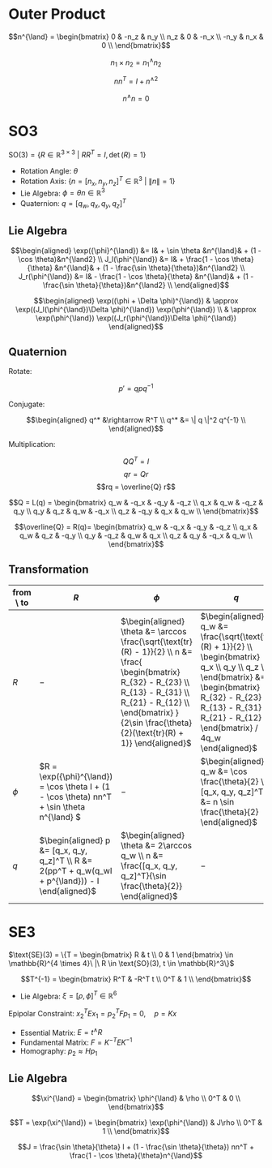 # Outer Product

$$n^{\land} = \begin{bmatrix}
0 & -n_z & n_y \\
n_z & 0 & -n_x \\
-n_y & n_x & 0 \\
\end{bmatrix}$$

$$n_1 \times n_2 = n^{\land}_1n_2$$

$$nn^T = I + n^{\land2}$$

$$n^{\land}n = 0$$

# SO3

$\text{SO}(3) = \{R \in \mathbb{R}^{3 \times 3}\ |\ RR^T = I, \det(R) = 1\}$

- Rotation Angle: $\theta$
- Rotation Axis: $\{n = [n_x, n_y, n_z]^T \in \mathbb{R}^3\ |\ \|n\| = 1\}$
- Lie Algebra: $\phi = \theta n \in \mathbb{R}^3$
- Quaternion: $q = [q_w, q_x, q_y, q_z]^T$

## Lie Algebra

$$\begin{aligned}
\exp({\phi}^{\land}) &= I& + \sin \theta &n^{\land}& + (1 - \cos \theta)&n^{\land2} \\
J_l(\phi^{\land}) &= I& + \frac{1 - \cos \theta}{\theta} &n^{\land}& + (1 - \frac{\sin \theta}{\theta})&n^{\land2} \\
J_r(\phi^{\land}) &= I& - \frac{1 - \cos \theta}{\theta} &n^{\land}& + (1 - \frac{\sin \theta}{\theta})&n^{\land2} \\
\end{aligned}$$

$$\begin{aligned}
\exp((\phi + \Delta \phi)^{\land}) & \approx \exp((J_l(\phi^{\land})\Delta \phi)^{\land}) \exp(\phi^{\land}) \\
& \approx \exp(\phi^{\land}) \exp((J_r(\phi^{\land})\Delta \phi)^{\land})
\end{aligned}$$

## Quaternion

Rotate:

$$p' = qpq^{-1}$$

Conjugate:

$$\begin{aligned}
q^* &\rightarrow R^T \\
q^* &= \| q \|^2 q^{-1} \\
\end{aligned}$$

Multiplication:

$$QQ^T = I$$
$$qr = Qr$$
$$rq = \overline{Q} r$$

$$Q = L(q) = \begin{bmatrix}
q_w & -q_x & -q_y & -q_z \\
q_x & q_w & -q_z & q_y \\
q_y & q_z & q_w & -q_x \\
q_z & -q_y & q_x & q_w \\
\end{bmatrix}$$

$$\overline{Q} = R(q)= \begin{bmatrix}
q_w & -q_x & -q_y & -q_z \\
q_x & q_w & q_z & -q_y \\
q_y & -q_z & q_w & q_x \\
q_z & q_y & -q_x & q_w \\
\end{bmatrix}$$

## Transformation

| from \ to | $R$                                                                                                | $\phi$                                                                                                                                                                                                                                | $q$                                                                                                                                                                                                                             |
|-----------|----------------------------------------------------------------------------------------------------|---------------------------------------------------------------------------------------------------------------------------------------------------------------------------------------------------------------------------------------|---------------------------------------------------------------------------------------------------------------------------------------------------------------------------------------------------------------------------------|
| $R$       | $-$                                                                                                | $\begin{aligned} \theta &= \arccos \frac{\sqrt{\text{tr}(R) - 1}}{2} \\ n &= \frac{ \begin{bmatrix} R_{32} - R_{23} \\ R_{13} - R_{31} \\ R_{21} - R_{12} \\ \end{bmatrix} }{2\sin \frac{\theta}{2}(\text{tr}(R) + 1)} \end{aligned}$ | $\begin{aligned} q_w &= \frac{\sqrt{\text{tr}(R) + 1}}{2} \\ \begin{bmatrix} q_x \\ q_y \\ q_z \\ \end{bmatrix} &= \begin{bmatrix} R_{32} - R_{23} \\ R_{13} - R_{31} \\ R_{21} - R_{12} \\ \end{bmatrix} / 4q_w \end{aligned}$ |
| $\phi$    | $R = \exp({\phi}^{\land}) = \cos \theta I + (1 - \cos \theta) nn^T + \sin \theta n^{\land} $       | $-$                                                                                                                                                                                                                                   | $\begin{aligned} q_w &= \cos \frac{\theta}{2} \\ [q_x, q_y, q_z]^T &= n \sin \frac{\theta}{2} \end{aligned}$                                                                                                                    |
| $q$       | $\begin{aligned} p &= [q_x, q_y, q_z]^T \\ R &= 2(pp^T + q_w(q_wI + p^{\land})) - I \end{aligned}$ | $\begin{aligned} \theta &= 2\arccos q_w \\ n &= \frac{[q_x, q_y, q_z]^T}{\sin \frac{\theta}{2}} \end{aligned}$                                                                                                                        | $-$                                                                                                                                                                                                                             |

# SE3

$\text{SE}(3) = \{T = \begin{bmatrix} R & t \\ 0 & 1 \end{bmatrix} \in \mathbb{R}^{4 \times 4}\ |\ R \in \text{SO}(3), t \in \mathbb{R}^3\}$

$$T^{-1} = \begin{bmatrix}
R^T & -R^T t \\
0^T & 1 \\
\end{bmatrix}$$

- Lie Algebra: $\xi = [\rho, \phi]^T \in \mathbb{R}^6$

Epipolar Constraint: $x_2^T E x_1 = p_2^T F p_1 = 0, \quad p = Kx$

- Essential Matrix: $E = t^{\land} R$
- Fundamental Matrix: $F = K^{-T} E K^{-1}$
- Homography: $p_2 \approx H p_1$

## Lie Algebra

$$\xi^{\land} = \begin{bmatrix}
\phi^{\land} & \rho \\
0^T & 0 \\
\end{bmatrix}$$

$$T = \exp(\xi^{\land}) = \begin{bmatrix}
\exp(\phi^{\land}) & J\rho \\
0^T & 1 \\
\end{bmatrix}$$

$$J = \frac{\sin \theta}{\theta} I + (1 - \frac{\sin \theta}{\theta}) nn^T + \frac{1 - \cos \theta}{\theta}n^{\land}$$